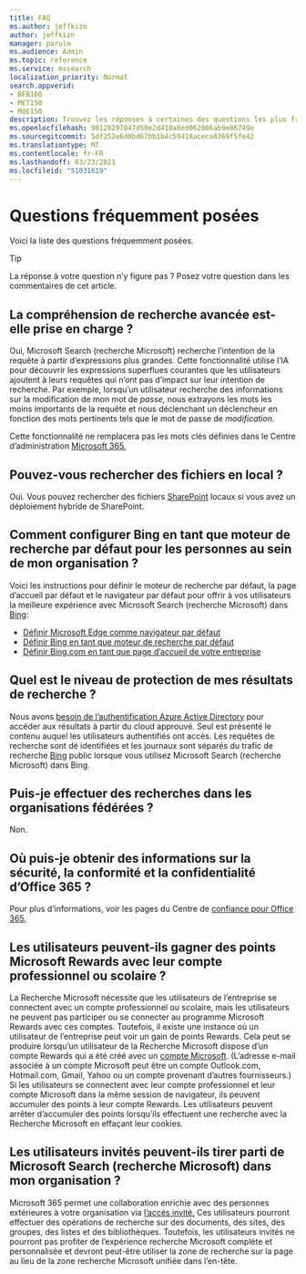 ```yaml
---
title: FAQ
ms.author: jeffkizn
author: jeffkizn
manager: parulm
ms.audience: Admin
ms.topic: reference
ms.service: mssearch
localization_priority: Normal
search.appverid:
- BFB160
- MET150
- MOE150
description: Trouvez les réponses à certaines des questions les plus fréquentes concernant Microsoft Search (recherche Microsoft)
ms.openlocfilehash: 98128297047d50e2d418a8ed062066ab9e86749e
ms.sourcegitcommit: 5df252e6d0bd67bb1b4c59418aceca8369f5fe42
ms.translationtype: MT
ms.contentlocale: fr-FR
ms.lasthandoff: 03/23/2021
ms.locfileid: "51031619"
---
```

<!-- markdownlint-disable no-trailing-punctuation -->
# <a name="frequently-asked-questions"></a>Questions fréquemment posées

Voici la liste des questions fréquemment posées.

> [!TIP]
> La réponse à votre question n’y figure pas ? Posez votre question dans les commentaires de cet article.

## <a name="is-advanced-query-understanding-supported"></a>La compréhension de recherche avancée est-elle prise en charge ?

Oui, Microsoft Search (recherche Microsoft) recherche l’intention de la requête à partir d’expressions plus grandes. Cette fonctionnalité utilise l’IA pour découvrir les expressions superflues courantes que les utilisateurs ajoutent à leurs requêtes qui n’ont pas d’impact sur leur intention de recherche. Par exemple, lorsqu’un utilisateur recherche des informations sur la modification de mon mot de *passe,* nous extrayons les mots les moins importants de la requête et nous déclenchant un déclencheur en fonction des mots pertinents tels que le mot de passe de *modification.*
  
Cette fonctionnalité ne remplacera pas les mots clés définies dans le Centre d’administration [Microsoft 365.](https://admin.microsoft.com)
  
## <a name="can-you-search-for-files-on-premises"></a>Pouvez-vous rechercher des fichiers en local ?

Oui. Vous pouvez rechercher des fichiers [SharePoint](http://sharepoint.com/) locaux si vous avez un déploiement hybride de SharePoint.
  
## <a name="how-do-i-make-bing-the-default-search-engine-for-people-in-my-org"></a>Comment configurer Bing en tant que moteur de recherche par défaut pour les personnes au sein de mon organisation ?

Voici les instructions pour définir le moteur de recherche par défaut, la page d’accueil par défaut et le navigateur par défaut pour offrir à vos utilisateurs la meilleure expérience avec Microsoft Search (recherche Microsoft) dans [Bing](https://Bing.com):

- [Définir Microsoft Edge comme navigateur par défaut](/deployedge/edge-default-browser)
- [Définir Bing en tant que moteur de recherche par défaut](set-default-search-engine.md)
- [Définir Bing.com en tant que page d’accueil de votre entreprise](set-default-homepage.md)

## <a name="how-are-my-search-results-protected"></a>Quel est le niveau de protection de mes résultats de recherche ?

Nous avons [besoin de l’authentification Azure Active Directory](/azure/active-directory/) pour accéder aux résultats à partir du cloud approuvé. Seul est présenté le contenu auquel les utilisateurs authentifiés ont accès. Les requêtes de recherche sont dé identifiées et les journaux sont séparés du trafic de recherche [Bing](https://Bing.com) public lorsque vous utilisez Microsoft Search (recherche Microsoft) dans Bing.

## <a name="can-i-search-across-federated-organizations"></a>Puis-je effectuer des recherches dans les organisations fédérées ?

Non.

## <a name="where-can-i-get-info-about-office-365-security-compliance-and-privacy"></a>Où puis-je obtenir des informations sur la sécurité, la conformité et la confidentialité d’Office 365 ?

Pour plus d’informations, voir les pages du Centre de [confiance pour Office 365.](https://www.microsoft.com/TrustCenter/CloudServices/office365/default.aspx)

## <a name="can-users-earn-microsoft-rewards-points-with-their-work-or-school-account"></a>Les utilisateurs peuvent-ils gagner des points Microsoft Rewards avec leur compte professionnel ou scolaire ?

La Recherche Microsoft nécessite que les utilisateurs de l’entreprise se connectent avec un compte professionnel ou scolaire, mais les utilisateurs ne peuvent pas participer ou se connecter au programme Microsoft Rewards avec ces comptes. Toutefois, il existe une instance où un utilisateur de l’entreprise peut voir un gain de points Rewards. Cela peut se produire lorsqu’un utilisateur de la Recherche Microsoft dispose d’un compte Rewards qui a été créé avec un [compte Microsoft](https://www.microsoft.com/welcome?rtc=1). (L’adresse e-mail associée à un compte Microsoft peut être un compte Outlook.com, Hotmail.com, Gmail, Yahoo ou un compte provenant d’autres fournisseurs.) Si les utilisateurs se connectent avec leur compte professionnel et leur compte Microsoft dans la même session de navigateur, ils peuvent accumuler des points à leur compte Rewards. Les utilisateurs peuvent arrêter d’accumuler des points lorsqu’ils effectuent une recherche avec la Recherche Microsoft en effaçant leur cookies.

## <a name="can-guest-users-leverage-microsoft-search-in-my-organization"></a>Les utilisateurs invités peuvent-ils tirer parti de Microsoft Search (recherche Microsoft) dans mon organisation ?

Microsoft 365 permet une collaboration enrichie avec des personnes extérieures à votre organisation via [l’accès invité.](/microsoft-365/solutions/collaborate-with-people-outside-your-organization) Ces utilisateurs pourront effectuer des opérations de recherche sur des documents, des sites, des groupes, des listes et des bibliothèques. Toutefois, les utilisateurs invités ne pourront pas profiter de l’expérience recherche Microsoft complète et personnalisée et devront peut-être utiliser la zone de recherche sur la page au lieu de la zone recherche Microsoft unifiée dans l’en-tête.